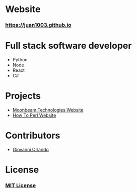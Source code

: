 # Website 
### <https://juan1003.github.io>

# Full stack software developer
- Python
- Node
- React
- C#

# Projects
- [Moonbeam Technologies Website](https://moonbeam-technologies.herokuapp.com)
- [How To Perl Website](https://how-to-perl.herokuapp.com)

# Contributors
- [Giovanni Orlando](https://github.com/giovanni0918/)

# License
### [MIT License](https://mit-license.org/)